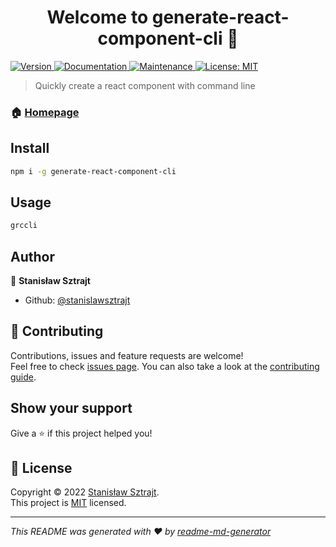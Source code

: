 <h1 align="center">Welcome to generate-react-component-cli 👋</h1>
<p>
  <a href="https://www.npmjs.com/package/generate-react-component-cli" target="_blank">
    <img alt="Version" src="https://img.shields.io/npm/v/generate-react-component-cli.svg">
  </a>
  <a href="https://github.com/stanislawsztrajt/generate-react-component-cli#readme" target="_blank">
    <img alt="Documentation" src="https://img.shields.io/badge/documentation-yes-brightgreen.svg" />
  </a>
  <a href="https://github.com/stanislawsztrajt/generate-react-component-cli/graphs/commit-activity" target="_blank">
    <img alt="Maintenance" src="https://img.shields.io/badge/Maintained%3F-yes-green.svg" />
  </a>
  <a href="https://github.com/stanislawsztrajt/generate-react-component-cli/blob/master/LICENSE" target="_blank">
    <img alt="License: MIT" src="https://img.shields.io/github/license/stanislawsztrajt/generate-react-component-cli" />
  </a>
</p>

> Quickly create a react component with command line

### 🏠 [Homepage](https://github.com/stanislawsztrajt/generate-react-component-cli#readme)

## Install

```sh
npm i -g generate-react-component-cli
```

## Usage

```sh
grccli
```

## Author

👤 **Stanisław Sztrajt**

* Github: [@stanislawsztrajt](https://github.com/stanislawsztrajt)

## 🤝 Contributing

Contributions, issues and feature requests are welcome!<br />Feel free to check [issues page](https://github.com/stanislawsztrajt/generate-react-component-cli/issues). You can also take a look at the [contributing guide](https://github.com/stanislawsztrajt/generate-react-component-cli/blob/master/CONTRIBUTING.md).

## Show your support

Give a ⭐️ if this project helped you!

## 📝 License

Copyright © 2022 [Stanisław Sztrajt](https://github.com/stanislawsztrajt).<br />
This project is [MIT](https://github.com/stanislawsztrajt/generate-react-component-cli/blob/master/LICENSE) licensed.

***
_This README was generated with ❤️ by [readme-md-generator](https://github.com/kefranabg/readme-md-generator)_